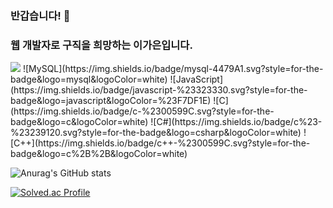 ### 반갑습니다! 👋
### 웹 개발자로 구직을 희망하는 이가은입니다.


<img src="https://img.shields.io/badge/Python-3776AB?style=for-the-badge&logo=Python&logoColor=white">
![MySQL](https://img.shields.io/badge/mysql-4479A1.svg?style=for-the-badge&logo=mysql&logoColor=white)
![JavaScript](https://img.shields.io/badge/javascript-%23323330.svg?style=for-the-badge&logo=javascript&logoColor=%23F7DF1E)
![C](https://img.shields.io/badge/c-%2300599C.svg?style=for-the-badge&logo=c&logoColor=white)
![C#](https://img.shields.io/badge/c%23-%23239120.svg?style=for-the-badge&logo=csharp&logoColor=white)
![C++](https://img.shields.io/badge/c++-%2300599C.svg?style=for-the-badge&logo=c%2B%2B&logoColor=white)

![Anurag's GitHub stats](https://github-readme-stats.vercel.app/api?username=GaEun1216&show_icons=true&theme=radical)
<!--
**GaEun1216/GaEun1216** is a ✨ _special_ ✨ repository because its `README.md` (this file) appears on your GitHub profile.

Here are some ideas to get you started:

- 🔭 I’m currently working on ...
- 🌱 I’m currently learning ...
- 👯 I’m looking to collaborate on ...
- 🤔 I’m looking for help with ...
- 💬 Ask me about ...
- 📫 How to reach me: ...
- 😄 Pronouns: ...
- ⚡ Fun fact: ...
-->

[![Solved.ac Profile](http://mazassumnida.wtf/api/generate_badge?boj=rkdms6382)](https://solved.ac/rkdms6382)
